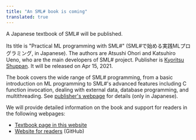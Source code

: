 ```yaml
---
title: "An SML# book is coming"
translated: true
---
```


A Japanese textbook of SML# will be published.

Its title is "Practical ML programming with SML#"
(SML#で始める実践MLプログラミング, in Japanese).
The authors are Atsushi Ohori and Katsuhiro Ueno, who are the main developers of SML# project.
Publisher is [Kyoritsu Shuppan](https://www.kyoritsu-pub.co.jp).
It will be released on Apr 15, 2021.

The book covers the wide range of SML# programming, from a basic introduction
on ML programming to SML#'s advanced features including C function invocation,
dealing with external data, database programming, and multithreading.
See [publisher's webpage](https://www.kyoritsu-pub.co.jp/bookdetail/9784320124714) for details (only in Japanese).

We will provide detailed information on the book and support for readers in the following webpages:

* [Textbook page in this website](/en/textbooks/)
* [Website for readers](https://github.com/smlsharp/mlpractice-book) (GitHub)
